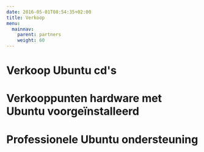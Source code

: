 ```yaml
---
date: 2016-05-01T08:54:35+02:00
title: Verkoop
menu:
  mainnav:
    parent: partners
    weight: 60
---
```



# Verkoop Ubuntu cd's

# Verkooppunten hardware met Ubuntu voorgeïnstalleerd

# Professionele Ubuntu ondersteuning
